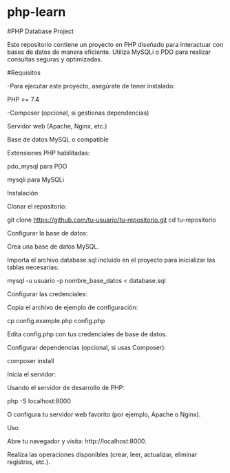 # php-learn

#PHP Database Project

Este repositorio contiene un proyecto en PHP diseñado para interactuar con bases de datos de manera eficiente. Utiliza MySQLi o PDO para realizar consultas seguras y optimizadas.

#Requisitos

-Para ejecutar este proyecto, asegúrate de tener instalado:

PHP >= 7.4

-Composer (opcional, si gestionas dependencias)

Servidor web (Apache, Nginx, etc.)

Base de datos MySQL o compatible

Extensiones PHP habilitadas:

pdo_mysql para PDO

mysqli para MySQLi

Instalación

Clonar el repositorio:

git clone https://github.com/tu-usuario/tu-repositorio.git
cd tu-repositorio

Configurar la base de datos:

Crea una base de datos MySQL.

Importa el archivo database.sql incluido en el proyecto para inicializar las tablas necesarias:

mysql -u usuario -p nombre_base_datos < database.sql

Configurar las credenciales:

Copia el archivo de ejemplo de configuración:

cp config.example.php config.php

Edita config.php con tus credenciales de base de datos.

Configurar dependencias (opcional, si usas Composer):

composer install

Inicia el servidor:

Usando el servidor de desarrollo de PHP:

php -S localhost:8000

O configura tu servidor web favorito (por ejemplo, Apache o Nginx).

Uso

Abre tu navegador y visita: http://localhost:8000.

Realiza las operaciones disponibles (crear, leer, actualizar, eliminar registros, etc.).
